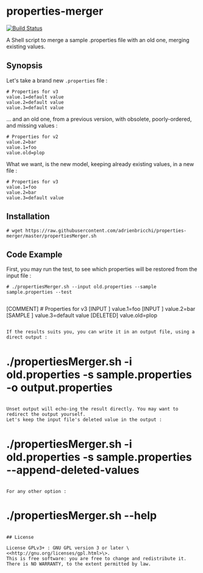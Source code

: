 # properties-merger

[![Build Status](https://travis-ci.org/adrienbricchi/properties-merger.svg?branch=master)](https://travis-ci.org/adrienbricchi/properties-merger)

A Shell script to merge a sample .properties file with an old one, merging existing values.

## Synopsis

Let's take a brand new `.properties` file :
```shell
# Properties for v3
value.1=default value
value.2=default value
value.3=default value
```

... and an old one, from a previous version, with obsolete, poorly-ordered, and missing values :
```shell
# Properties for v2
value.2=bar
value.1=foo
value.old=plop
```

What we want, is the new model, keeping already existing values, in a new file :
```shell
# Properties for v3
value.1=foo
value.2=bar
value.3=default value
```

## Installation

```
# wget https://raw.githubusercontent.com/adrienbricchi/properties-merger/master/propertiesMerger.sh
```

## Code Example

First, you may run the test, to see which properties will be restored from the input file :
```
# ./propertiesMerger.sh --input old.properties --sample sample.properties --test
```
>```
[COMMENT] # Properties for v3
[INPUT  ] value.1=foo
[INPUT  ] value.2=bar
[SAMPLE ] value.3=default value
[DELETED] value.old=plop
```

If the results suits you, you can write it in an output file, using a direct output :
```
# ./propertiesMerger.sh -i old.properties -s sample.properties -o output.properties
```

Unset output will echo-ing the result directly. You may want to redirect the output yourself.  
Let's keep the input file's deleted value in the output :
```
# ./propertiesMerger.sh -i old.properties -s sample.properties --append-deleted-values
```

For any other option :   
```
# ./propertiesMerger.sh --help
```

## License

License GPLv3+ : GNU GPL version 3 or later \<<http://gnu.org/licenses/gpl.html>\>.  
This is free software: you are free to change and redistribute it.  
There is NO WARRANTY, to the extent permitted by law.

